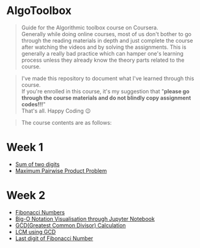 # AlgoToolbox
> Guide for the Algorithmic toolbox course on Coursera.<br/>
Generally while doing online courses, most of us don't bother to go through the reading materials in depth and just complete the course after watching the videos and by solving the assignments. This is generally a really bad practice which can hamper one's learning process unless they already know the theory parts related to the course.<br/>

> I've made this repository to document what I've learned through this course.</br>
If you're enrolled in this course, it's my suggestion that "**please go through the course materials and do not blindly copy assignment codes!!!**"<br/>
That's all. Happy Coding :wink: <br/>

> The course contents are as follows:
  # **Week 1**
  - [Sum of two digits](/week1/twoDigitSum.cpp)
  - [Maximum Pairwise Product Problem](/week1/maxPairwiseProduct.cpp)
  
  # **Week 2**
  - [Fibonacci Numbers](/week2/Fibonacci.cpp)
  - [Big-O Notation Visualisation through Jupyter Notebook](/week2/bigoNotation.ipynb)
  - [GCD(Greatest Common Divisor) Calculation](/week2/gcd.cpp)
  - [LCM using GCD](/week2/lcm.cpp)
  - [Last digit of Fibonacci Number](/week2/LastDigitFibo.cpp)
